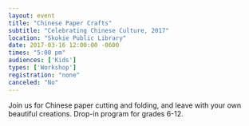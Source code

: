 ```yaml
---
layout: event
title: "Chinese Paper Crafts"
subtitle: "Celebrating Chinese Culture, 2017"
location: "Skokie Public Library"
date: 2017-03-16 12:00:00 -0600
times: "5:00 pm"
audiences: ['Kids']
types: ['Workshop']
registration: "none"
canceled: "No"
---
```

Join us for Chinese paper cutting and folding, and leave with your own beautiful creations. Drop-in program for grades 6-12.
